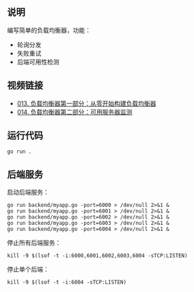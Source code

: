 
## 说明

编写简单的负载均衡器，功能：

- 轮询分发
- 失败重试
- 后端可用性检测

## 视频链接

- [013. 负载均衡器第一部分：从零开始构建负载均衡器](https://learnku.com/courses/go-video/2022/building-load-balancers-from-scratch/11667)
- [014. 负载均衡器第二部分：可用服务器监测](https://learnku.com/courses/go-video/2022/available-server-monitoring/11668)

## 运行代码

```
go run .
```

## 后端服务

启动后端服务：

```
go run backend/myapp.go -port=6000 > /dev/null 2>&1 &
go run backend/myapp.go -port=6001 > /dev/null 2>&1 &
go run backend/myapp.go -port=6002 > /dev/null 2>&1 &
go run backend/myapp.go -port=6003 > /dev/null 2>&1 &
go run backend/myapp.go -port=6004 > /dev/null 2>&1 &
```

停止所有后端服务：

```
kill -9 $(lsof -t -i:6000,6001,6002,6003,6004 -sTCP:LISTEN)
```

停止单个后端：

```
kill -9 $(lsof -t -i:6004 -sTCP:LISTEN)
```